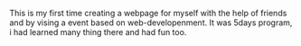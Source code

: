 This is my first time creating a webpage for myself with the help of friends and by vising a event based on web-developenment.
It was 5days program, i had learned many thing there and had fun too.